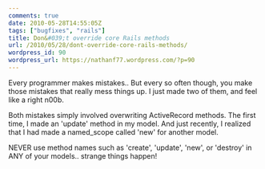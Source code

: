 ```yaml
---
comments: true
date: 2010-05-28T14:55:05Z
tags: ["bugfixes", "rails"]
title: Don&#039;t override core Rails methods
url: /2010/05/28/dont-override-core-rails-methods/
wordpress_id: 90
wordpress_url: https://nathanf77.wordpress.com/?p=90
---
```


Every programmer makes mistakes.. But every so often though, you make those mistakes that really mess things up. I just made two of them, and feel like a right n00b.

Both mistakes simply involved overwriting ActiveRecord methods.
The first time, I made an 'update' method in my model. And just recently, I realized that I had made a named_scope called 'new' for another model.

NEVER use method names such as 'create', 'update', 'new', or 'destroy' in ANY of your models.. strange things happen!

